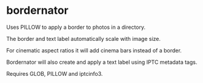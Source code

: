 # bordernator
Uses PILLOW to apply a border to photos in a directory. 

The border and text label automatically scale with image size. 

For cinematic aspect ratios it will add cinema bars instead of a border.  

Bordernator will also create and apply a text label using IPTC metadata tags.

Requires GLOB, PILLOW and iptcinfo3.

